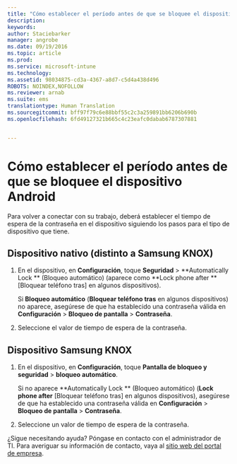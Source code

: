 ```yaml
---
title: "Cómo establecer el período antes de que se bloquee el dispositivo Android | Microsoft Intune"
description: 
keywords: 
author: Staciebarker
manager: angrobe
ms.date: 09/19/2016
ms.topic: article
ms.prod: 
ms.service: microsoft-intune
ms.technology: 
ms.assetid: 98034875-cd3a-4367-a8d7-c5d4a438d496
ROBOTS: NOINDEX,NOFOLLOW
ms.reviewer: arnab
ms.suite: ems
translationtype: Human Translation
ms.sourcegitcommit: bff97f79c6e88bbf55c2c3a259891bb6206b690b
ms.openlocfilehash: 6fd49127321b665c4c23eafc0dabab6787307881


---
```


# Cómo establecer el período antes de que se bloquee el dispositivo Android
Para volver a conectar con su trabajo, deberá establecer el tiempo de espera de la contraseña en el dispositivo siguiendo los pasos para el tipo de dispositivo que tiene.

## Dispositivo nativo (distinto a Samsung KNOX)

1.  En el dispositivo, en **Configuración**, toque **Seguridad** &gt; **Automatically Lock ** (Bloqueo automático) (aparece como **Lock phone after ** [Bloquear teléfono tras] en algunos dispositivos).

    Si **Bloqueo automático** (**Bloquear teléfono tras** en algunos dispositivos) no aparece, asegúrese de que ha establecido una contraseña válida en **Configuración** &gt; **Bloqueo de pantalla** &gt; **Contraseña**.

2.  Seleccione el valor de tiempo de espera de la contraseña.

## Dispositivo Samsung KNOX

1.  En el dispositivo, en **Configuración**, toque **Pantalla de bloqueo y seguridad** &gt; **bloqueo automático**.

    Si no aparece **Automatically Lock ** (Bloqueo automático) (**Lock phone after** [Bloquear teléfono tras] en algunos dispositivos), asegúrese de que ha establecido una contraseña válida en **Configuración** &gt; **Bloqueo de pantalla** &gt; **Contraseña**.

2.  Seleccione un valor de tiempo de espera de la contraseña.

¿Sigue necesitando ayuda? Póngase en contacto con el administrador de TI. Para averiguar su información de contacto, vaya al [sitio web del portal de empresa](http://portal.manage.microsoft.com).



<!--HONumber=Sep16_HO3-->


